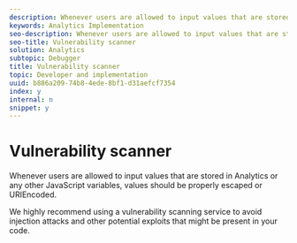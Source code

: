 ```yaml
---
description: Whenever users are allowed to input values that are stored in Analytics or any other JavaScript variables, values should be properly escaped or URIEncoded.
keywords: Analytics Implementation
seo-description: Whenever users are allowed to input values that are stored in Analytics or any other JavaScript variables, values should be properly escaped or URIEncoded.
seo-title: Vulnerability scanner
solution: Analytics
subtopic: Debugger
title: Vulnerability scanner
topic: Developer and implementation
uuid: b886a209-74b8-4ede-8bf1-d31aefcf7354
index: y
internal: n
snippet: y
---
```


# Vulnerability scanner

Whenever users are allowed to input values that are stored in Analytics or any other JavaScript variables, values should be properly escaped or URIEncoded.

We highly recommend using a vulnerability scanning service to avoid injection attacks and other potential exploits that might be present in your code. 
